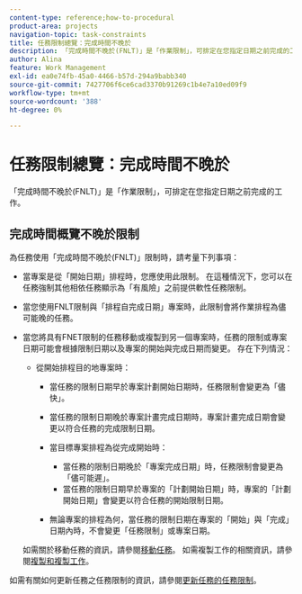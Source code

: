 ```yaml
---
content-type: reference;how-to-procedural
product-area: projects
navigation-topic: task-constraints
title: 任務限制總覽：完成時間不晚於
description: 「完成時間不晚於(FNLT)」是「作業限制」，可排定在您指定日期之前完成的工作。
author: Alina
feature: Work Management
exl-id: ea0e74fb-45a0-4466-b57d-294a9babb340
source-git-commit: 7427706f6ce6cad3370b91269c1b4e7a10ed09f9
workflow-type: tm+mt
source-wordcount: '388'
ht-degree: 0%

---
```


# 任務限制總覽：完成時間不晚於

「完成時間不晚於(FNLT)」是「作業限制」，可排定在您指定日期之前完成的工作。

## 完成時間概覽不晚於限制

為任務使用「完成時間不晚於(FNLT)」限制時，請考量下列事項：

* 當專案是從「開始日期」排程時，您應使用此限制。 在這種情況下，您可以在任務強制其他相依任務顯示為「有風險」之前提供軟性任務限制。
* 當您使用FNLT限制與「排程自完成日期」專案時，此限制會將作業排程為儘可能晚的任務。
* 當您將具有FNET限制的任務移動或複製到另一個專案時，任務的限制或專案日期可能會根據限制日期以及專案的開始與完成日期而變更。 存在下列情況：

   * 從開始排程目的地專案時：

      * 當任務的限制日期早於專案計劃開始日期時，任務限制會變更為「儘快」。
      * 當任務的限制日期晚於專案計畫完成日期時，專案計畫完成日期會變更以符合任務的完成限制日期。

      * 當目標專案排程為從完成開始時：

         * 當任務的限制日期晚於「專案完成日期」時，任務限制會變更為「儘可能遲」。
         * 當任務的限制日期早於專案的「計劃開始日期」時，專案的「計劃開始日期」會變更以符合任務的開始限制日期。

      * 無論專案的排程為何，當任務的限制日期在專案的「開始」與「完成」日期內時，不會變更「任務限制」或專案日期。

  如需關於移動任務的資訊，請參閱[移動任務](../../../manage-work/tasks/manage-tasks/move-tasks.md)。 如需複製工作的相關資訊，請參閱[複製和複製工作](../../../manage-work/tasks/manage-tasks/copy-and-duplicate-tasks.md)。

如需有關如何更新任務之任務限制的資訊，請參閱[更新任務的任務限制](../../../manage-work/tasks/task-constraints/update-task-constraint-of-task.md)。

<!--
<div data-mc-conditions="QuicksilverOrClassic.Draft mode">
<h2>Use the Finish No Later Than constraint</h2>
<p>To update the Task Constraint to Finish No Later Than:</p>
<ol>
<li value="1">Go to a task whose Task Constraint you want to update.</li>
<li value="2"> <p data-mc-conditions="QuicksilverOrClassic.Quicksilver">Click the <strong>More</strong> icon <img src="assets/qs-more-icon-on-an-object.png"> next to the task name, then click <strong>Edit</strong>.</p> </li>
<li value="3">In the <strong>Overview</strong> section, expand the <strong>Task Constraint</strong> drop-down menu.</li>
<li value="4"> <p>Select <strong>Finish No Later Than</strong>.</p> <p> <img src="assets/fnlt-350x266.png" alt="FNLT.png" style="width: 350;height: 266;"> </p> </li>
<li value="5"> <p>Specify a <strong>Planned Completion Date</strong>.</p> <p>You must complete the task on and not later than this date. </p> </li>
<li value="6">Click <strong>Save Changes</strong>.</li>
</ol>
</div>
-->
